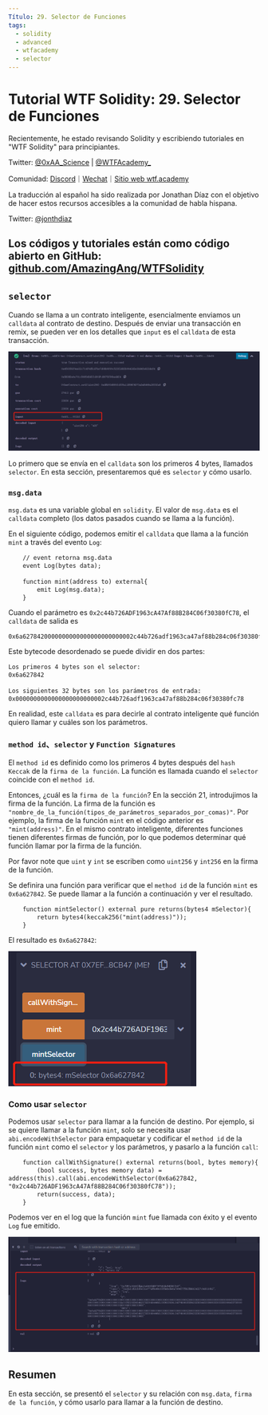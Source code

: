 ```yaml
---
Título: 29. Selector de Funciones
tags:
  - solidity
  - advanced
  - wtfacademy
  - selector
---
```

# Tutorial WTF Solidity: 29. Selector de Funciones

Recientemente, he estado revisando Solidity y escribiendo tutoriales en "WTF Solidity" para principiantes.

Twitter: [@0xAA_Science](https://twitter.com/0xAA_Science) | [@WTFAcademy_](https://twitter.com/WTFAcademy_)

Comunidad: [Discord](https://discord.gg/5akcruXrsk)｜[Wechat](https://docs.google.com/forms/d/e/1FAIpQLSe4KGT8Sh6sJ7hedQRuIYirOoZK_85miz3dw7vA1-YjodgJ-A/viewform?usp=sf_link)｜[Sitio web wtf.academy](https://wtf.academy)

La traducción al español ha sido realizada por Jonathan Díaz con el objetivo de hacer estos recursos accesibles a la comunidad de habla hispana.

Twitter: [@jonthdiaz](https://twitter.com/jonthdiaz)

Los códigos y tutoriales están como código abierto en GitHub: [github.com/AmazingAng/WTFSolidity](https://github.com/AmazingAng/WTFSolidity)
---

## `selector`

Cuando se llama a un contrato inteligente, esencialmente enviamos un `calldata` al contrato de destino. Después de enviar una transacción en remix, se pueden ver en los detalles que `input` es el `calldata` de esta transacción.

![tx input in remix](./img/29-1.png)

Lo primero que se envía en el `calldata` son los primeros 4 bytes, llamados `selector`. En esta sección, presentaremos qué es `selector` y cómo usarlo.

### `msg.data`

`msg.data` es una variable global en `solidity`. El valor de `msg.data` es el `calldata` completo (los datos pasados cuando se llama a la función).

En el siguiente código, podemos emitir el `calldata` que llama a la función `mint` a través del evento `Log`:
```solidity
    // event retorna msg.data
    event Log(bytes data);

    function mint(address to) external{
        emit Log(msg.data);
    }
```

Cuando el parámetro es `0x2c44b726ADF1963cA47Af88B284C06f30380fC78`, el `calldata` de salida es

```
0x6a6278420000000000000000000000002c44b726adf1963ca47af88b284c06f30380fc78
```

Este bytecode desordenado se puede dividir en dos partes:

```
Los primeros 4 bytes son el selector:
0x6a627842

Los siguientes 32 bytes son los parámetros de entrada:
0x0000000000000000000000002c44b726adf1963ca47af88b284c06f30380fc78
```

En realidad, este `calldata` es para decirle al contrato inteligente qué función quiero llamar y cuáles son los parámetros.

### `method id`、`selector` y `Function Signatures`

El `method id` es definido como los primeros 4 bytes después del `hash Keccak` de la `firma de la función`. La función es llamada cuando el `selector` coincide con el `method id`.

Entonces, ¿cuál es la `firma de la función`? En la sección 21, introdujimos la firma de la función. La firma de la función es `"nombre_de_la_función(tipos_de_parámetros_separados_por_comas)"`. Por ejemplo, la firma de la función `mint` en el código anterior es `"mint(address)"`. En el mismo contrato inteligente, diferentes funciones tienen diferentes firmas de función, por lo que podemos determinar qué función llamar por la firma de la función.

Por favor note que `uint` y `int` se escriben como `uint256` y `int256` en la firma de la función.

Se definira una función para verificar que el `method id` de la función `mint` es `0x6a627842`. Se puede llamar a la función a continuación y ver el resultado.
```solidity
    function mintSelector() external pure returns(bytes4 mSelector){
        return bytes4(keccak256("mint(address)"));
    }
```

El resultado es `0x6a627842`:

![method id in remix](./img/29-2.png)

### Como usar `selector`

Podemos usar `selector` para llamar a la función de destino. Por ejemplo, si se quiere llamar a la función `mint`, solo se necesita usar `abi.encodeWithSelector` para empaquetar y codificar el `method id` de la función `mint` como el `selector` y los parámetros, y pasarlo a la función `call`:
```solidity
    function callWithSignature() external returns(bool, bytes memory){
        (bool success, bytes memory data) = address(this).call(abi.encodeWithSelector(0x6a627842, "0x2c44b726ADF1963cA47Af88B284C06f30380fC78"));
        return(success, data);
    }
```

Podemos ver en el log que la función `mint` fue llamada con éxito y el evento `Log` fue emitido.

![logs in remix](./img/29-3.png)

## Resumen
En esta sección, se presentó el `selector` y su relación con `msg.data`, `firma de la función`, y cómo usarlo para llamar a la función de destino.
